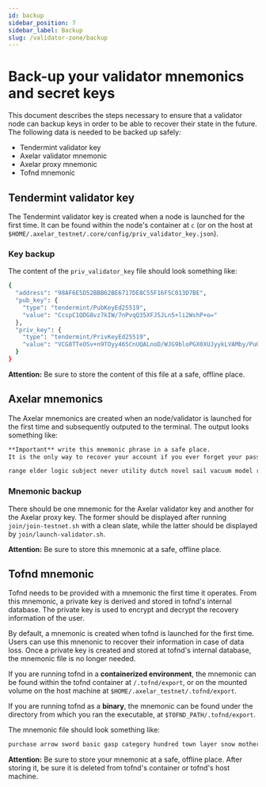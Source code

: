 ```yaml
---
id: backup
sidebar_position: 7
sidebar_label: Backup
slug: /validator-zone/backup
---
```


# Back-up your validator mnemonics and secret keys

This document describes the steps necessary to ensure that a validator node can backup keys in order to be able to recover their state in the future. The following data is needed to be backed up safely:

* Tendermint validator key
* Axelar validator mnemonic
* Axelar proxy mnemonic
* Tofnd mnemonic

## Tendermint validator key

The Tendermint validator key is created when a node is launched for the first time.
It can be found within the node's container at `c` (or on the host at `$HOME/.axelar_testnet/.core/config/priv_validator_key.json`).

### Key backup

The content of the `priv_validator_key` file should look something like:

```bash
{
  "address": "98AF6E5D52BBB62BE6717DE8C55F16F5C013D7BE",
  "pub_key": {
    "type": "tendermint/PubKeyEd25519",
    "value": "CcspC1QDG8vz7kIW/7nPvqQ35XFJ5JLn5+li2WshP+o="
  },
  "priv_key": {
    "type": "tendermint/PrivKeyEd25519",
    "value": "VCG8TTeOSv+n9TOyy465CnUQALnoD/WJG9bloPGX0XUJyykLVAMby/PuQhb/uc++pDflcUnkkufn6WLZayE/6g=="
  }
}
```

**Attention:** Be sure to store the content of this file at a safe, offline place.

## Axelar mnemonics

The Axelar mnemonics are created when an node/validator is launched for the first time and subsequently outputed to the terminal.
The output looks something like:

```bash
**Important** write this mnemonic phrase in a safe place.
It is the only way to recover your account if you ever forget your password.

range elder logic subject never utility dutch novel sail vacuum model robust coin upper egg trophy track chimney garlic random fury laundry kiss sight
```

### Mnemonic backup

There should be one mnemonic for the Axelar validator key and another for the Axelar proxy key.
The former should be displayed after running `join/join-testnet.sh` with a clean slate, while the latter should be displayed by `join/launch-validator.sh`.

**Attention:** Be sure to store this mnemonic at a safe, offline place.

## Tofnd mnemonic

Tofnd needs to be provided with a mnemonic the first time it operates. From this mnemonic, a private key is derived and stored in tofnd's internal database. The private key is used to encrypt and decrypt the recovery information of the user.

By default, a mnemonic is created when tofnd is launched for the first time. Users can use this mnenonic to recover their information in case of data loss. Once a private key is created and stored at tofnd's internal database, the mnemonic file is no longer needed.

If you are running tofnd in a **containerized environment**, the mnemonic can be found within the tofnd container at `/.tofnd/export`, or on the mounted volume on the host machine at `$HOME/.axelar_testnet/.tofnd/export`.

If you are running tofnd as a **binary**, the mnemonic can be found under the directory from which you ran the executable, at `$TOFND_PATH/.tofnd/export`.

The mnemonic file should look something like:
```bash
purchase arrow sword basic gasp category hundred town layer snow mother roast digital fragile repeat monitor wrong combine awful nature damage rib skull chalk
```

**Attention:** Be sure to store your mnemonic at a safe, offline place. After storing it, be sure it is deleted from tofnd's container or tofnd's host machine.
